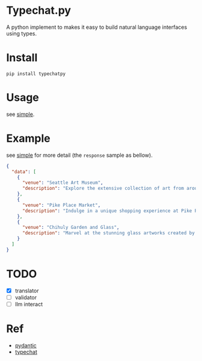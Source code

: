 # Typechat.py

A python implement to makes it easy to build natural language interfaces using types.

# Install
`pip install typechatpy`

# Usage
see [simple](example/simple).

# Example
see [simple](example/simple) for more detail (the `response` sample as bellow).

```json
{
  "data": [
    {
      "venue": "Seattle Art Museum",
      "description": "Explore the extensive collection of art from around the world at the Seattle Art Museum. From contemporary art to ancient artifacts, there is something for everyone to enjoy."
    },
    {
      "venue": "Pike Place Market",
      "description": "Indulge in a unique shopping experience at Pike Place Market. Browse through local produce, crafts, and specialty shops, and enjoy a variety of delicious food options."
    },
    {
      "venue": "Chihuly Garden and Glass",
      "description": "Marvel at the stunning glass artworks created by Dale Chihuly at the Chihuly Garden and Glass exhibit. The vibrant colors and intricate designs are sure to captivate your senses."
    }
  ]
}
```


# TODO
- [x] translator
- [ ] validator
- [ ] llm interact

# Ref
- [pydantic](https://github.com/pydantic/pydantic)
- [typechat](https://github.com/microsoft/TypeChat)